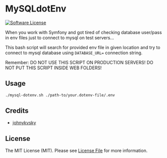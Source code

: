 # MySQLdotEnv

[![Software License][ico-license]](LICENSE.md)

When you work with Symfony and got tired of checking database user/pass in env files just to connect to mysql on test servers...

This bash script will search for provided env file in given location and try to connect to mysql database using `DATABASE_URL=` connection string.

Remember: DO NOT USE THIS SCRIPT ON PRODUCTION SERVERS! DO NOT PUT THIS SCRIPT INSIDE WEB FOLDERS!

## Usage

``` bash
./mysql-dotenv.sh ./path-to/your.dotenv-file/.env
```

## Credits

- [johnykvsky][link-author]

## License

The MIT License (MIT). Please see [License File](LICENSE.md) for more information.

[ico-license]: https://img.shields.io/badge/license-MIT-brightgreen.svg?style=flat-square
[link-author]: https://github.com/johnykvsky
